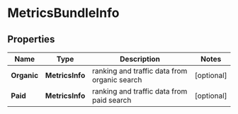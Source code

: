 # MetricsBundleInfo


## Properties

| Name | Type | Description | Notes |
|------------ | ------------- | ------------- | -------------|
**Organic** | **MetricsInfo** | ranking and traffic data from organic search |[optional]|
**Paid** | **MetricsInfo** | ranking and traffic data from paid search |[optional]|